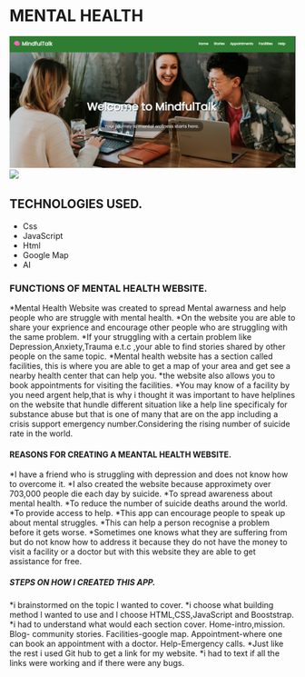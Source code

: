 # MENTAL HEALTH
<img src="./ment.png" alt="">
<img src="https://img.shields.io/endpoint?url=https%3A%2F%2Faward.athena.hackclub.com%2Fapi%2Fbadge">

## TECHNOLOGIES USED.
* Css
* JavaScript
* Html
* Google Map
* AI
### FUNCTIONS OF MENTAL HEALTH WEBSITE.
*Mental Health Website was created to spread Mental awarness and help people who are struggle with mental health.
*On the website you are able to share your exprience and encourage other people who are struggling with the same problem.
*If your struggling with a certain problem like Depression,Anxiety,Trauma e.t.c ,your able to find stories shared by other people on the same topic.
*Mental health website has a section called facilities, this is where you are able to get a map of your area and get see a nearby health center that can help you.
*the website also allows you to book appointments for visiting the facilities.
*You may know of a facility by you need argent help,that is why i thought it was important to have helplines on the website that hundle different situation like a help line specificaly for substance abuse but that is one of many that are on the app including a crisis support emergency number.Considering the rising number of suicide rate in the world.

#### REASONS FOR CREATING A MEANTAL HEALTH WEBSITE.
*I have a friend who is struggling with depression and does not know how to overcome it.
*I also created the website because approximety over 703,000 people die each day by suicide.
*To spread awareness about mental health.
*To reduce the number of suicide deaths around the world.
*To provide access to help.
*This app can encourage people to speak up about mental struggles.
*This can help a person recognise a problem before it gets worse.
*Sometimes one knows what they are suffering from but do not know how to address it because they do not have the money to visit a facility or a doctor but with this website they are able to get assistance for free.

##### STEPS ON HOW I CREATED THIS APP.

*i brainstormed on the topic l wanted to cover.
*i choose what building method l wanted to use and l choose HTML,CSS,JavaScript and Booststrap.
*i had to understand what would each section cover.
Home-intro,mission.
Blog- community stories.
Facilities-google map.
Appointment-where one can book an appointment with a doctor.
Help-Emergency calls.
*Just like the rest i used Git hub to get a link for my website.
*i had to text if all the links were working and if there were any bugs.




